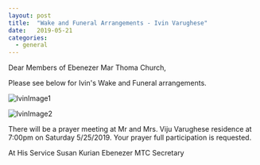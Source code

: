 ```yaml
---
layout: post
title:  "Wake and Funeral Arrangements - Ivin Varughese"
date:   2019-05-21
categories: 
  - general
---
```

Dear Members of Ebenezer Mar Thoma Church,

Please see below for Ivin's Wake and Funeral arrangements.

![IvinImage1](https://ebenezermarthomachurch.org/assets/ivin_image1.jpg "IvinImage1")

![IvinImage2](https://ebenezermarthomachurch.org/assets/Ivin_image2.JPG "IvinImage2")

There will be a prayer meeting at Mr and Mrs. Viju Varughese residence at 7:00pm on Saturday 5/25/2019. 
Your prayer full participation is requested. 

At His Service
Susan Kurian
Ebenezer MTC Secretary 
